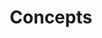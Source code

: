 ---
title: Concepts
layout: collection
collection: concepts
permalink: /concepts/
entries_layout: list
sidebar:
  nav: physics
---